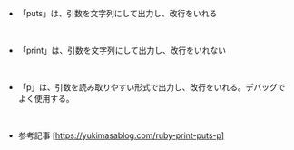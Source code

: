 - 「puts」は、引数を文字列にして出力し、改行をいれる
<br>

- 「print」は、引数を文字列にして出力し、改行をいれない  
<br>

- 「p」は、引数を読み取りやすい形式で出力し、改行をいれる。デバッグでよく使用する。
<br>

- 参考記事  [https://yukimasablog.com/ruby-print-puts-p]